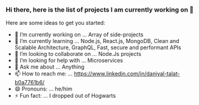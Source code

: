 ### Hi there, here is the list of projects I am currently working on 👋



Here are some ideas to get you started:

- 🔭 I’m currently working on ... Array of side-projects 
- 🌱 I’m currently learning ... Node.js, React.js, MongoDB, Clean and Scalable Architecture, GraphQL, Fast, secure and performant APIs
- 👯 I’m looking to collaborate on ... Node.Js projects
- 🤔 I’m looking for help with ... Microservices
- 💬 Ask me about ... Anything 
- 📫 How to reach me: ... https://www.linkedin.com/in/daniyal-talat-b0a7761b6/
- 😄 Pronouns: ... he/him
- ⚡ Fun fact: ... I dropped out of Hogwarts

